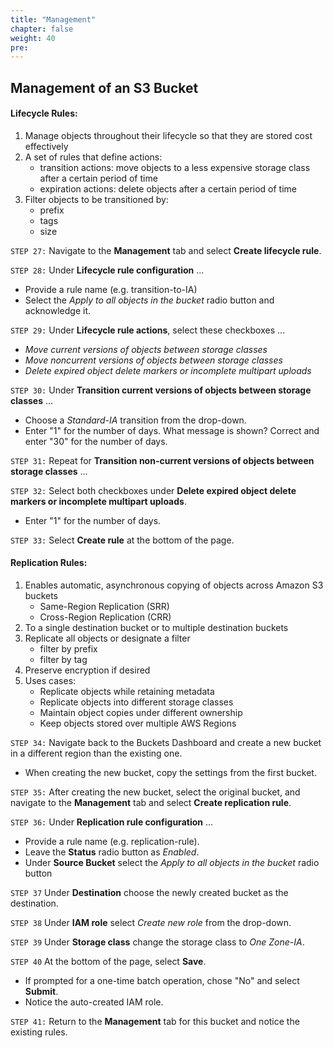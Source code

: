 ```yaml
---
title: "Management"
chapter: false
weight: 40
pre:
---
```


## Management of an S3 Bucket

#### Lifecycle Rules:
1. Manage objects throughout their lifecycle so that they are stored cost effectively
2. A set of rules that define actions:
    - transition actions:  move objects to a less expensive storage class after a certain period of time
    - expiration actions:  delete objects after a certain period of time
3. Filter objects to be transitioned by:
    - prefix
    - tags
    - size

`STEP 27:`  Navigate to the **Management** tab and select **Create lifecycle rule**.

`STEP 28:`  Under **Lifecycle rule configuration** ...
- Provide a rule name (e.g. transition-to-IA)
- Select the *Apply to all objects in the bucket* radio button and acknowledge it.

`STEP 29:`  Under **Lifecycle rule actions**, select these checkboxes ...
- *Move current versions of objects between storage classes*
- *Move noncurrent versions of objects between storage classes*
- *Delete expired object delete markers or incomplete multipart uploads*

`STEP 30:`  Under **Transition current versions of objects between storage classes** ...
- Choose a *Standard-IA* transition from the drop-down.
- Enter "1" for the number of days.  What message is shown?  Correct and enter "30" for the number of days.

`STEP 31:`  Repeat for **Transition non-current versions of objects between storage classes** ...

`STEP 32:`  Select both checkboxes under **Delete expired object delete markers or incomplete multipart uploads**.
- Enter "1" for the number of days.

`STEP 33:`  Select **Create rule** at the bottom of the page.


#### Replication Rules:
1. Enables automatic, asynchronous copying of objects across Amazon S3 buckets
    - Same-Region Replication (SRR)
    - Cross-Region Replication (CRR)
2. To a single destination bucket or to multiple destination buckets
3. Replicate all objects or designate a filter
    - filter by prefix
    - filter by tag
4. Preserve encryption if desired
5. Uses cases:
    - Replicate objects while retaining metadata
    - Replicate objects into different storage classes
    - Maintain object copies under different ownership
    - Keep objects stored over multiple AWS Regions

`STEP 34:`  Navigate back to the Buckets Dashboard and create a new bucket in a different region than the existing one.
- When creating the new bucket, copy the settings from the first bucket.

`STEP 35:`  After creating the new bucket, select the original bucket, and navigate to the **Management** tab and select **Create replication rule**.

`STEP 36:`  Under **Replication rule configuration** ...
- Provide a rule name (e.g. replication-rule).
- Leave the **Status** radio button as *Enabled*.
- Under **Source Bucket** select the *Apply to all objects in the bucket* radio button

`STEP 37`  Under **Destination** choose the newly created bucket as the destination.

`STEP 38`  Under **IAM role** select *Create new role* from the drop-down.

`STEP 39`  Under **Storage class** change the storage class to *One Zone-IA*.

`STEP 40`  At the bottom of the page, select **Save**.
- If prompted for a one-time batch operation, chose "No" and select **Submit**.
- Notice the auto-created IAM role.

`STEP 41:`  Return to the **Management** tab for this bucket and notice the existing rules.
